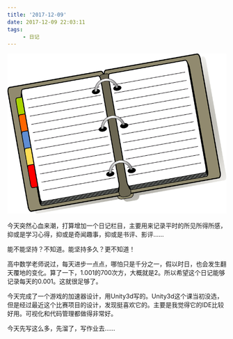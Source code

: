 ```yaml
---
title: '2017-12-09'
date: 2017-12-09 22:03:11
tags:
     - 日记
---
```


![](2017-12-09/1.png)

今天突然心血来潮，打算增加一个日记栏目，主要用来记录平时的所见所得所感，抑或是学习心得，抑或是奇闻趣事，抑或是书评、影评……

<!--more-->

能不能坚持？不知道。能坚持多久？更不知道！

高中数学老师说过，每天进步一点点，哪怕只是千分之一，假以时日，也会发生翻天覆地的变化。算了一下，1.001的700次方，大概就是2。所以希望这个日记能够记录每天的0.001。这就很足够了。

今天完成了一个游戏的加速器设计，用Unity3d写的。Unity3d这个课当初没选，但是经过最近这个比赛项目的设计，发现挺喜欢它的。主要是我觉得它的IDE比较好用。可视化和代码管理都做得非常好。

今天先写这么多，先溜了，写作业去……

